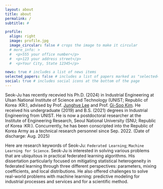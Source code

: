 ```yaml
---
layout: about
title: about
permalink: /
subtitle: #

profile:
  align: right
  image: profile.jpg
  image_circular: false # crops the image to make it circular
  # more_info: >
  #  <p>555 your office number</p>
  #  <p>123 your address street</p>
  #  <p>Your City, State 12345</p>

news: true # includes a list of news items
selected_papers: false # includes a list of papers marked as "selected={true}"
social: true # includes social icons at the bottom of the page
---
```


Seok-Ju has recently recevied his Ph.D. (2024) in Industrial Engineering at Ulsan National Institute of Science and Technology (UNIST; Republic of Korea :KR:), advised by Prof. [Junghye Lee](https://d3mlab.snu.ac.kr/members/professor) and Prof. [Gi-Soo Kim](https://sdm.unist.ac.kr/members/). 
He received his undergraduate (2019) and B.S. (2021) degrees in Industrial Engineering from UNIST.
He is now a postdoctoral researcher at the Institute of Engineering Research, Seoul National University (SNU; Republic of Korea :KR:).
Concurrently, he has been conscripted into the Republic of Korea Army as a technical research personnel since Sep. 2022. (Date of discharge: Aug. 2025)

Here are research keywords of Seok-Ju: `Federated Learning`; `Machine Learning for Science`. 
Seok-Ju is interested in solving various problems that are ubiquitous in practical federated learning algorithms.
His dissertation particularly focused on mitigating statistical heterogeneity in federated learning through three different perspectives: parameters, mixing coefficients, and local distributions. 
He also offered challenges to solve real-world problems with machine learning: predictive modeling for industrial processes and services and for a scientific method.  
